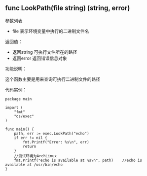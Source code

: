 ## func LookPath(file string) (string, error)

参数列表

- file 表示环境变量中执行的二进制文件名

返回值：

- 返回string 可执行文件所在的路径
- 返回error 返回错误信息对象

功能说明：

这个函数主要是用来查询可执行二进制文件的路径

代码实例：

    package main

    import (
        "fmt"
        "os/exec"
    )

    func main() {
        path, err := exec.LookPath("echo")
        if err != nil {
            fmt.Printf("Error: %s\n", err)
            return
        }
        //测试环境为ArchLinux
        fmt.Printf("echo is available at %s\n", path)    //echo is available at /usr/bin/echo
    }

